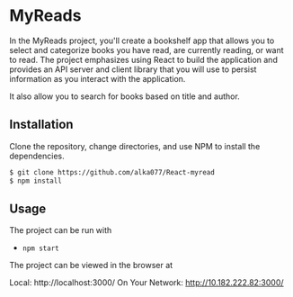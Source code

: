 
# MyReads

In the MyReads project, you'll create a bookshelf app that allows you to select and categorize books you have read, are currently reading, or want to read. The project emphasizes using React to build the application and provides an API server and client library that you will use to persist information as you interact with the application.

It also allow you to search for books based on title and author.

## Installation

Clone the repository, change directories, and use NPM to install the dependencies.

```bash
$ git clone https://github.com/alka077/React-myread
$ npm install
```

## Usage

The project can be run with

- `npm start`

The project can be viewed in the browser at

  Local:            http://localhost:3000/
  On Your Network:  http://10.182.222.82:3000/

